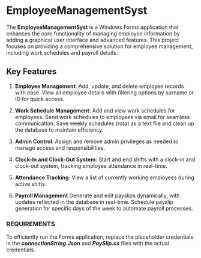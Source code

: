 # EmployeeManagementSyst 
The **EmployeeManagementSyst** is a Windows Forms application that enhances the core functionality of managing employee information by adding a graphical user interface and advanced features. This project focuses on providing a comprehensive solution for employee management, including work schedules and payroll details.

## Key Features

1) **Employee Management**:
Add, update, and delete employee records with ease.
View all employee details with filtering options by surname or ID for quick access.

2) **Work Schedule Management**:
Add and view work schedules for employees.
Send work schedules to employees via email for seamless communication.
Save weekly schedules (rota) as a text file and clean up the database to maintain efficiency.

3) **Admin Control**:
Assign and remove admin privileges as needed to manage access and responsibilities.

4) **Clock-In and Clock-Out System**:
Start and end shifts with a clock-in and clock-out system, tracking employee attendance in real-time.

5) **Attendance Tracking**:
View a list of currently working employees during active shifts.

6) **Payroll Management**
Generate and edit payslips dynamically, with updates reflected in the database in real-time.
Schedule payslip generation for specific days of the week to automate payroll processes.

### REQUIREMENTS
To efficiently run the Forms application, replace the placeholder credentials in the ***connectionString.Json*** and ***PaySlip.cs*** files with the actual credentials.

